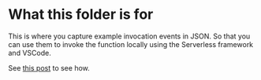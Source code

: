 # What this folder is for

This is where you capture example invocation events in JSON. So that you can use them to invoke the function locally using the Serverless framework and VSCode.

See [this post](https://hackernoon.com/running-and-debugging-aws-lambda-functions-locally-with-the-serverless-framework-and-vs-code-a254e2011010) to see how.